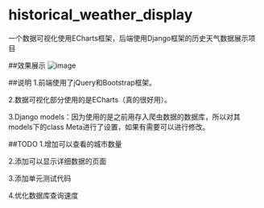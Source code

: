 # historical_weather_display
一个数据可视化使用ECharts框架，后端使用Django框架的历史天气数据展示项目

##效果展示
![image](https://github.com/WoohTao/historical_weather_display/blob/master/demo.gif)

##说明
1.前端使用了jQuery和Bootstrap框架。

2.数据可视化部分使用的是ECharts（真的很好用）。

3.Django models：因为使用的是之前用存入爬虫数据的数据库，所以对其models下的class Meta进行了设置，如果有需要可以进行修改。

##TODO
1.增加可以查看的城市数量

2.添加可以显示详细数据的页面

3.添加单元测试代码

4.优化数据库查询速度